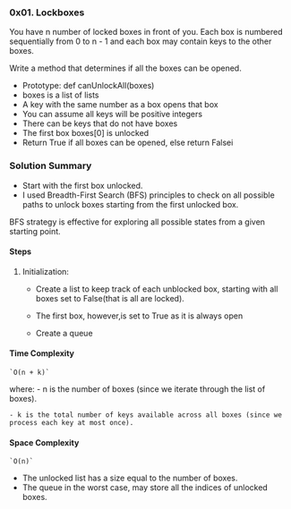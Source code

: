 
### 0x01. Lockboxes

You have n number of locked boxes in front of you. Each box is numbered sequentially from 0 to n - 1 and each box may contain keys to the other boxes.

Write a method that determines if all the boxes can be opened.

- Prototype: def canUnlockAll(boxes)
- boxes is a list of lists
- A key with the same number as a box opens that box
- You can assume all keys will be positive integers
- There can be keys that do not have boxes
- The first box boxes[0] is unlocked
- Return True if all boxes can be opened, else return Falsei

### Solution Summary

- Start with the first box unlocked.
- I used Breadth-First Search (BFS) principles to check on all possible paths to unlock boxes starting from the first unlocked box.

BFS strategy is effective for exploring all possible states from a given starting point.


#### Steps

1) Initialization:
    
    -  Create a list to keep track of each unblocked box, starting with all boxes set to False(that is all are locked).

    - The first box, however,is set to True as it is always open

    - Create a queue 


#### Time Complexity

    `O(n + k)`

where:
    - n is the number of boxes (since we iterate through the list of boxes).
    
    - k is the total number of keys available across all boxes (since we process each key at most once).

#### Space Complexity

    `O(n)`

- The unlocked list has a size equal to the number of boxes.
- The queue in the worst case, may store all the indices of unlocked boxes.
